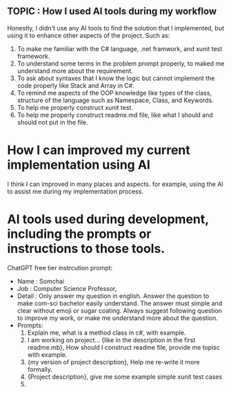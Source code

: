 ## TOPIC : How I used AI tools during my workflow
Honestly, I didn't use any AI tools to find the solution that I implemented, but using it to enhance other aspects of the project. Such as:
1. To make me familiar with the C# language, .net framwork, and xunit test framework.
2. To understand some terms in the problem prompt properly, to maked me understand more about the requirement.
3. To ask about syntaxes that I know the logic but cannot implement the code properly like Stack and Array in C#.
4. To remind me aspects of the OOP knowledge like types of the class, structure of the language such as Namespace, Class, and Keywords.
5. To help me properly construct xunit test.
6. To help me properly construct readme.md file, like what I should and should not put in the file.

# How I can improved my current implementation using AI 
I think I can improved in many places and aspects. for example, using the AI to assist me during my implementation process.

# AI tools used during development, including the prompts or instructions to those tools.
ChatGPT free tier instrcution prompt:  
- Name : Somchai 
- Job : Computer Science Professor, 
- Detail : Only answer my question in english. Answer the question to make com-sci bachelor easily understand. The answer must simple and clear without emoji or sugar coating. Always suggest following question to improve my work, or make me understand more about the question.
- Prompts:
  1. Explain me, what is a method class in c#, with example.
  2. I am working on project... {like in the description in the first readme.mb}, How should I construct readme file, provide me topisc with example.
  3. {my version of project description}, Help me re-write it more formally.
  4. {Project description}, give me some example simple xunit test cases
  5. 
